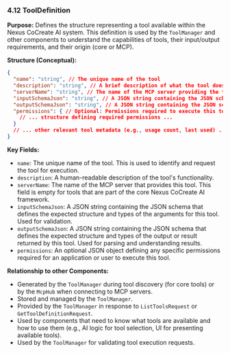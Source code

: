 ### 4.12 ToolDefinition

**Purpose:** Defines the structure representing a tool available within the Nexus CoCreate AI system. This definition is used by the `ToolManager` and other components to understand the capabilities of tools, their input/output requirements, and their origin (core or MCP).

**Structure (Conceptual):**

```json
{
  "name": "string", // The unique name of the tool
  "description": "string", // A brief description of what the tool does
  "serverName": "string", // The name of the MCP server providing the tool (empty for core tools)
  "inputSchemaJson": "string", // A JSON string containing the JSON schema for the tool's input arguments
  "outputSchemaJson": "string", // A JSON string containing the JSON schema for the tool's output/result
  "permissions": { // Optional: Permissions required to execute this tool
    // ... structure defining required permissions ...
  }
  // ... other relevant tool metadata (e.g., usage count, last used) ...
}
```

**Key Fields:**

*   `name`: The unique name of the tool. This is used to identify and request the tool for execution.
*   `description`: A human-readable description of the tool's functionality.
*   `serverName`: The name of the MCP server that provides this tool. This field is empty for tools that are part of the core Nexus CoCreate AI framework.
*   `inputSchemaJson`: A JSON string containing the JSON schema that defines the expected structure and types of the arguments for this tool. Used for validation.
*   `outputSchemaJson`: A JSON string containing the JSON schema that defines the expected structure and types of the output or result returned by this tool. Used for parsing and understanding results.
*   `permissions`: An optional JSON object defining any specific permissions required for an application or user to execute this tool.

**Relationship to other Components:**

*   Generated by the `ToolManager` during tool discovery (for core tools) or by the `McpHub` when connecting to MCP servers.
*   Stored and managed by the `ToolManager`.
*   Provided by the `ToolManager` in response to `ListToolsRequest` or `GetToolDefinitionRequest`.
*   Used by components that need to know what tools are available and how to use them (e.g., AI logic for tool selection, UI for presenting available tools).
*   Used by the `ToolManager` for validating tool execution requests.
